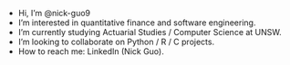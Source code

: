 - Hi, I’m @nick-guo9
- I’m interested in quantitative finance and software engineering.
- I’m currently studying Actuarial Studies / Computer Science at UNSW.
- I’m looking to collaborate on Python / R / C projects.
- How to reach me: LinkedIn (Nick Guo).

<!---
nick-guo9/nick-guo9 is a ✨ special ✨ repository because its `README.md` (this file) appears on your GitHub profile.
You can click the Preview link to take a look at your changes.
--->
